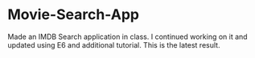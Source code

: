 # Movie-Search-App

Made an IMDB Search application in class.
I continued working on it and updated using E6 and additional tutorial.
This is the latest result.

